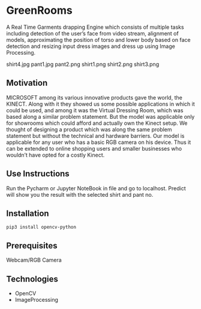 # GreenRooms

A Real Time Garments drapping Engine which consists of multiple tasks including detection of the user’s face from video stream, alignment of models, approximating the position of torso and lower body based on face detection and resizing input dress images and dress up using Image Processing. 

shirt4.jpg
pant1.jpg
pant2.png
shirt1.png
shirt2.png
shirt3.png

## Motivation

MICROSOFT among its various innovative products gave the world, the KINECT. Along with it they showed us some possible applications in which it could be used, and among it was the Virtual Dressing Room, which was based along a similar problem statement.
But the model was applicable only for showrooms which could afford and actually own the Kinect setup. We thought of designing a product which was along the same problem statement but without the technical and hardware barriers.
Our model is applicable for any user who has a basic RGB camera on his device. Thus it can be extended to online shopping users and smaller businesses who wouldn’t have opted for a costly Kinect.

## Use Instructions
Run the Pycharm or Jupyter NoteBook in file and go to localhost. Predict will show you the result with the selected shirt and pant no.

## Installation

`pip3 install opencv-python` <br>


## Prerequisites
Webcam/RGB Camera

## Technologies

* OpenCV 
* ImageProcessing



